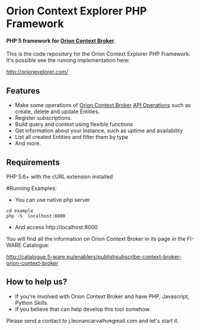 Orion Context Explorer PHP Framework
=============================
#### PHP 5 framework for [Orion Context Broker](https://github.com/telefonicaid/fiware-orion).

This is the code repository for the Orion Context Explorer PHP Framework.
It's possible see the running implementation here:

http://orionexplorer.com/

## Features
- Make some operations of [Orion Context Broker](https://github.com/telefonicaid/fiware-orion) [API Operations](https://docs.google.com/spreadsheet/ccc?key=0Aj_S9VF3rt5DdEhqZHlBaGVURmhZRDY3aDRBdlpHS3c#gid=0)  such as create, delete and update Entities.
- Register subscriptions.
- Build query and context using flexible functions
- Get information about your Instance, such as uptime and availability
- List all created Entities and filter them by type
- And more.



## Requirements

PHP 5.6+ with the cURL extension installed


#Running Examples:
- You can use native php server 
```
cd example
php -S  localhost:8000
```
- And access http://localhost:8000


You will find all the information on Orion Context Broker in its page in the FI-WARE Catalogue:

http://catalogue.fi-ware.eu/enablers/publishsubscribe-context-broker-orion-context-broker




## How to help us?
- If you're involved with Orion Context Broker and have PHP, Javascript, Python Skills.
- If you believe that can help develop this tool somehow.

Please send a contact to j.leonancarvalho:cyclone:gmail.com and let's start it.

